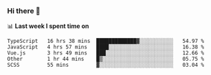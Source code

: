 ### Hi there 👋

<!--
**DBvc/DBvc** is a ✨ _special_ ✨ repository because its `README.md` (this file) appears on your GitHub profile.

Here are some ideas to get you started:

- 🔭 I’m currently working on ...
- 🌱 I’m currently learning ...
- 👯 I’m looking to collaborate on ...
- 🤔 I’m looking for help with ...
- 💬 Ask me about ...
- 📫 How to reach me: ...
- 😄 Pronouns: ...
- ⚡ Fun fact: ...
-->

📊 **Last week I spent time on**
<!--START_SECTION:waka-->
```text
TypeScript   16 hrs 38 mins  █████████████▓░░░░░░░░░░░   54.97 % 
JavaScript   4 hrs 57 mins   ████░░░░░░░░░░░░░░░░░░░░░   16.38 % 
Vue.js       3 hrs 49 mins   ███░░░░░░░░░░░░░░░░░░░░░░   12.66 % 
Other        1 hr 44 mins    █▒░░░░░░░░░░░░░░░░░░░░░░░   05.75 % 
SCSS         55 mins         ▓░░░░░░░░░░░░░░░░░░░░░░░░   03.04 % 
```
<!--END_SECTION:waka-->

